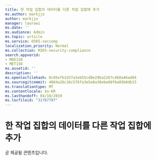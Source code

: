```yaml
---
title: 한 작업 집합의 데이터를 다른 작업 집합에 추가
ms.author: markjjo
author: markjjo
manager: laurawi
ms.date: ''
ms.audience: Admin
ms.topic: article
ms.service: O365-seccomp
localization_priority: Normal
ms.collection: M365-security-compliance
search.appverid:
- MOE150
- MET150
ms.assetid: ''
description: ''
ms.openlocfilehash: 0c05efb1d37a1eb55cd0e29ba2267c468a46ad04
ms.sourcegitcommit: 4884a26c16c576fa3e5e8a30ebe68f6a05b8db15
ms.translationtype: MT
ms.contentlocale: ko-KR
ms.lasthandoff: 04/10/2019
ms.locfileid: "31767797"
---
```

# <a name="add-data-from-one-working-set-to-another-working-set"></a>한 작업 집합의 데이터를 다른 작업 집합에 추가

곧 제공될 콘텐츠입니다.